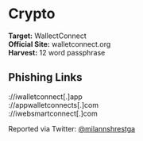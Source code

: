 # Crypto
**Target:** WallectConnect  
**Official Site:** walletconnect.org  
**Harvest:** 12 word passphrase 

## Phishing Links
://iwalletconnect[.]app  
://appwalletconnects[.]com  
://iwebsmartconnect[.]com  

Reported via Twitter: [@milannshrestga](https://twitter.com/milannshrestga) 

